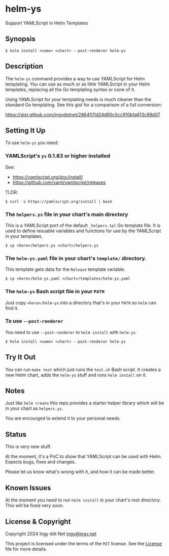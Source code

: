 helm-ys
=======

Support YAMLScript in Helm Templates


## Synopsis

```
$ helm install <name> <chart> --post-renderer helm-ys
```


## Description

The `helm-ys` command provides a way to use YAMLScript for Helm templating.
You can use as much or as little YAMLScript in your Helm templates, replacing
all the Go templating syntax or none of it.

Using YAMLScript for your templating needs is much cleaner than the standard Go
templating.
See this gist for a comparison of a full conversion:

https://gist.github.com/ingydotnet/2864511d24d90c0cc910bfa613c99d07


## Setting It Up

To use `helm-ys` you need:


### YAMLScript's `ys` 0.1.83 or higher installed

See:
* https://yamlscript.org/doc/install/
* https://github.com/yaml/yamlscript/releases

TLDR:
```
$ curl -s https://yamlscript.org/install | bash
```


### The `helpers.ys` file in your chart's main directory

This is a YAMLScript port of the default `_helpers.tpl` Go template file.
It is used to define resuable variables and functions for use by the YAMLScript
in your templates.

```
$ cp <here>/helpers.ys <chart>/helpers.ys
```


### The `helm-ys.yaml` file in your chart's `template/` directory.

This template gets data for the `Release` template variable.

```
$ cp <here>/helm-ys.yaml <chart>/templates/helm-ys.yaml
```


### The `helm-ys` Bash script file in your `PATH`

Just copy `<here>/helm-ys` into a directory that's in your `PATH` so `helm` can
find it.


### To use `--post-renderer`

You need to use `--post-renderer` to `helm install` with `helm-ys`.

```
$ helm install <name> <chart> --post-renderer helm-ys
```


## Try It Out

You can run `make test` which just runs the `test.sh` Bash script.
It creates a new Helm chart, adds the `helm-ys` stuff and runs `helm install`
on it.


## Notes

Just like `helm create` this repo provides a starter helper library which will
be in your chart as `helpers.ys`.

You are encourged to extend it to your personal needs.


## Status

This is very new stuff.

At the moment, it's a PoC to show that YAMLScript can be used with Helm.
Expects bugs, fixes and changes.

Please let us know what's wrong with it, and how it can be made better.


## Known Issues

At the moment you need to run `helm install` in your chart's root directory.
This will be fixed very soon.


## License & Copyright

Copyright 2024 Ingy döt Net <ingy@ingy.net>

This project is licensed under the terms of the `MIT` license.
See the [License](https://github.com/yaml/helm-ys/blob/main/License) file for
more details.
